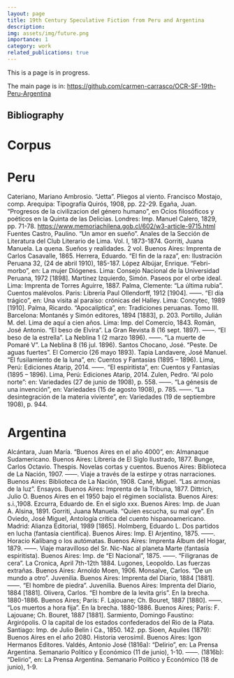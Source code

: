 ```yaml
---
layout: page
title: 19th Century Speculative Fiction from Peru and Argentina
description: 
img: assets/img/future.png
importance: 1
category: work
related_publications: true
---
```


This is a page is in progress.

The main page is in: <a href="https://github.com/carmen-carrasco/OCR-SF-19th-Peru-Argentina">https://github.com/carmen-carrasco/OCR-SF-19th-Peru-Argentina</a>





## Bibliography
# Corpus 
# Peru
Cateriano, Mariano Ambrosio. “Jetta”. Pliegos al viento. Francisco Mostajo, comp. Arequipa: Tipografía Quirós, 1908, pp. 22-29.
Egaña, Juan. “Progresos de la civilizacion del género humano”, en Ocios filosóficos y poéticos en la Quinta de las Delicias. Londres: Imp. Manuel Calero, 1829, pp. 71-78. https://www.memoriachilena.gob.cl/602/w3-article-9715.html
Fuentes Castro, Paulino. “Un amor en sueño”. Anales de la Sección de Literatura del Club Literario de Lima. Vol. I, 1873-1874.
Gorriti, Juana Manuela. La quena. Sueños y realidades. 2 vol. Buenos Aires: Imprenta de Carlos Casavalle, 1865.
Herrera, Eduardo. “El fin de la raza”, en: Ilustración Peruana 32, (24 de abril 1910), 185-187.
López Albújar, Enrique. “Febri-morbo”, en: La mujer Diógenes. Lima: Consejo Nacional de la Universidad Peruana, 1972 [1898].
Martínez Izquierdo, Simón. Paseos por el orbe ideal. Lima: Imprenta de Torres Aguirre, 1887.
Palma, Clemente: “La última rubia”. Cuentos malévolos. Paris: Librería Paul Ollendorff, 1912 [1904].
——. “El día trágico”, en: Una visita al paraíso: crónicas del Halley. Lima: Concytec, 1989 [1910].
Palma, Ricardo. “Apocalíptica”, en: Tradiciones peruanas. Tomo III. Barcelona: Montanés y Simón editores, 1894 [1883], p. 203. 
Portillo, Julián M. del. Lima de aquí a cien años. Lima: Imp. del Comercio, 1843. 
Román, José Antonio. “El beso de Elvira”. La Gran Revista 8 (16 sept. 1897).
——. “El beso de la estrella”. La Neblina 1 (2 marzo 1896).
——. “La muerte de Pomaré V”. La Neblina 8 (16 jul. 1896).
Santos Chocano, José. “Peste. De aguas fuertes”. El Comercio (26 mayo 1893).
Tapia Landavere, José Manuel. “El fusilamiento de la luna”, en: Cuentos y Fantasías (1895 – 1896). Lima, Perú: Ediciones Atarip, 2014.
——. “El espiritista”, en: Cuentos y Fantasías (1895 – 1896). Lima, Perú: Ediciones Atarip, 2014.
Zulen, Pedro. “Al polo norte”: en: Variedades (27 de junio de 1908), p. 558.
——. “La génesis de una invención”, en: Variedades (15 de agosto 1908), p. 785.
——. “La desintegración de la materia viviente”, en: Variedades (19 de septiembre 1908), p. 944.

# Argentina
Alcántara, Juan María. “Buenos Aires en el año 4000”, en: Almanaque Sudamericano. Buenos Aires: Librería de El Siglo Ilustrado, 1877.
Bunge, Carlos Octavio. Thespis. Novelas cortas y cuentos. Buenos Aires: Biblioteca de La Nación, 1907.
——. Viaje a través de la estirpe y otras narraciones. Buenos Aires: Biblioteca de La Nación, 1908.
Cané, Miguel. “Las armonias de la luz”. Ensayos. Buenos Aires: Imprenta de la Tribuna, 1877. 
Dittrich, Julio O. Buenos Aires en el 1950 bajo el régimen socialista. Buenos Aires: s.i.,1908.
Ezcurra, Eduardo de. En el siglo xxx. Buenos Aires: Imp. de Juan A. Alsina, 1891. 
Gorriti, Juana Manuela. “Quien escucha, su mal oye”. En Oviedo, José Miguel, Antología crítica del cuento hispanoamericano. Madrid: Alianza Editorial, 1989 [1865].
Holmberg, Eduardo L. Dos partidos en lucha (fantasía científica). Buenos Aires: Imp. El Arjentino, 1875. 
——. Horacio Kalibang o los autómatas. Buenos Aires: Imprenta Álbum del Hogar, 1879. 
——. Viaje maravilloso del Sr. Nic-Nac al planeta Marte (fantasía espiritista). Buenos Aires: Imp. de “El Nacional”, 1875.
——. “Filigranas de cera”. La Cronica, April 7th-12th 1884. 
Lugones, Leopoldo. Las fuerzas extrañas. Buenos Aires: Arnoldo Moen, 1906.
Monsalve, Carlos. “De un mundo a otro”. Juvenilia. Buenos Aires: Imprenta del Diario, 1884 [1881].
——. “El hombre de piedra”. Juvenilia. Buenos Aires: Imprenta del Diario, 1884 [1881].
Olivera, Carlos. “El hombre de la levita gris”. En la brecha. 1880-1886. Buenos Aires; París: F. Lajouane; Ch. Bouret, 1887 [1880].
——. “Los muertos a hora fija”. En la brecha. 1880-1886. Buenos Aires; París: F. Lajouane; Ch. Bouret, 1887 [1881].
Sarmiento, Domingo Faustino: Argirópolis. O la capital de los estados confederados del Rio de la Plata. Santiago: Imp. de Julio Belin i Ca., 1850. 142. pp.
Sioen, Aquiles (1879): Buenos Aires en el año 2080. Historia verosímil. Buenos Aires: Igon Hermanos Editores. 
Valdés, Antonio José (1816a): “Delirio”, en: La Prensa Argentina. Semanario Político y Económico (11 de junio), 1-10.
——. (1816b): “Delirio”, en: La Prensa Argentina. Semanario Político y Económico (18 de junio), 1-9.
